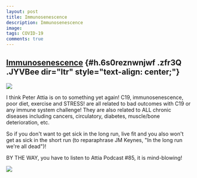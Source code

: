 ```yaml
---
layout: post
title: Immunosenescence
description: Immunosenescence
image: 
tags: COVID-19
comments: true
---
```


[I](https://www.google.com/url?q=https%3A%2F%2Fpeterattiamd.com%2Fsars-cov-2-and-the-host-response-psychological-stress%2F&sa=D&sntz=1&usg=AFQjCNHnbm2Sn3v0ZzQ3I4bu0_IUhxVrdQ)[mmunosenescence](https://www.google.com/url?q=https%3A%2F%2Fpeterattiamd.com%2Fsars-cov-2-and-the-host-response-psychological-stress%2F&sa=D&sntz=1&usg=AFQjCNHnbm2Sn3v0ZzQ3I4bu0_IUhxVrdQ) {#h.6s0reznwnjwf .zfr3Q .JYVBee dir="ltr" style="text-align: center;"}
--------------------------------------------------------------------------------------------------------------------------------------------------------------------------------------------------------------------------------------------------------------------------------------------------------------------------------------------------------------------------

[![](https://lh4.googleusercontent.com/GZakKfPCSEqIgluPGroMETVFYKyx_bFN9hwOitplqqCxNAa3Q1kyQGF8wb-wqMaTNctrhKcVDuZ1pWeU9btck9XT4oBXF5SzOmfc_WDm0ntTOuIGJWI=w1280)](https://www.google.com/url?q=https%3A%2F%2Fredcap.med.usc.edu%2Fsurveys%2F%3Fs%3DJ7KEL4YTKT&sa=D&sntz=1&usg=AFQjCNGgmJPVlIxKzdq9Pd16K5HC0kstRQ)

I think Peter Attia is on to something yet again! C19, immunosenescence,
poor diet, exercise and STRESS! are all related to bad outcomes with C19
or any immune system challenge! They are also related to ALL chronic
diseases including cancers, circulatory, diabetes, muscle/bone
deterioration, etc.

So if you don't want to get sick in the long run, live fit and you also
won't get as sick in the short run (to reparaphrase JM Keynes, "In the
long run we're all dead")!

BY THE WAY, you have to listen to Attia Podcast \#85, it is
mind-blowing!

![](https://lh5.googleusercontent.com/2Luo4lMKCJq3RXwTKDMLsA_pEmCbbiAV2bNhhLulgSmFR8X6i2nrofIulOAGzJtFLQTmilM_Ra41xHd34nMb0tFiyH9iX5Z-IN2WIwM2CV108eHuoBeg=w1280)
